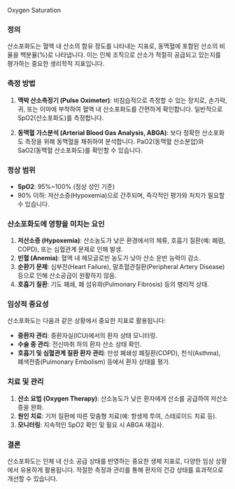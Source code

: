 Oxygen Saturation
### 정의

산소포화도는 혈액 내 산소의 함유 정도를 나타내는 지표로, 동맥혈에 포함된 산소의 비율을 백분율(%)로 나타냅니다. 이는 인체 조직으로 산소가 적절히 공급되고 있는지를 평가하는 중요한 생리학적 지표입니다.

### 측정 방법

1. **맥박 산소측정기 (Pulse Oximeter)**: 비침습적으로 측정할 수 있는 장치로, 손가락, 귀, 또는 이마에 부착하여 혈액 내 산소포화도를 간편하게 확인합니다. 일반적으로 SpO2(산소포화도)를 측정합니다.
    
2. **동맥혈 가스분석 (Arterial Blood Gas Analysis, ABGA)**: 보다 정확한 산소포화도 측정을 위해 동맥혈을 채취하여 분석합니다. PaO2(동맥혈 산소분압)와 SaO2(동맥혈 산소포화도)를 확인할 수 있습니다.
    

### 정상 범위

- **SpO2**: 95%~100% (정상 성인 기준)
- 90% 이하: 저산소증(Hypoxemia)으로 간주되며, 즉각적인 평가와 처치가 필요할 수 있습니다.

### 산소포화도에 영향을 미치는 요인

1. **저산소증 (Hypoxemia)**: 산소농도가 낮은 환경에서의 체류, 호흡기 질환(예: 폐렴, COPD), 또는 심혈관계 문제로 인해 발생.
2. **빈혈 (Anemia)**: 혈액 내 헤모글로빈 농도가 낮아 산소 운반 능력이 감소.
3. **순환기 문제**: 심부전(Heart Failure), 말초혈관질환(Peripheral Artery Disease) 등으로 인해 산소공급이 원활하지 않음.
4. **호흡기 질환**: 기도 폐쇄, 폐 섬유화(Pulmonary Fibrosis) 등의 병리적 상태.

### 임상적 중요성

산소포화도는 다음과 같은 상황에서 중요한 지표로 활용됩니다:

- **중환자 관리**: 중환자실(ICU)에서의 환자 상태 모니터링.
- **수술 중 관리**: 전신마취 하의 환자 산소 상태 확인.
- **호흡기 및 심혈관계 질환 환자 관리**: 만성 폐쇄성 폐질환(COPD), 천식(Asthma), 폐색전증(Pulmonary Embolism) 등에서 환자 상태를 평가.

### 치료 및 관리

1. **산소 요법 (Oxygen Therapy)**: 산소농도가 낮은 환자에게 산소를 공급하여 저산소증을 완화.
2. **원인 치료**: 기저 질환에 따른 맞춤형 치료(예: 항생제 투여, 스테로이드 치료 등).
3. **모니터링**: 지속적인 SpO2 확인 및 필요 시 ABGA 재검사.

### 결론

산소포화도는 인체 내 산소 공급 상태를 반영하는 중요한 생체 지표로, 다양한 임상 상황에서 유용하게 활용됩니다. 적절한 측정과 관리를 통해 환자의 건강 상태를 효과적으로 개선할 수 있습니다.